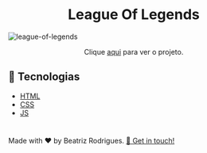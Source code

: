 <h1 align="center"> League Of Legends</h1>

![league-of-legends](https://user-images.githubusercontent.com/94017930/174056434-87639a72-2f5d-476a-813b-8ae98020ed47.PNG)

<p align="center"> Clique <a href=https://lol-db.vercel.app/>aqui</a> para ver o projeto.
  
## :rocket: Tecnologias
 - [HTML](https://developer.mozilla.org/pt-BR/docs/Web/HTML)
 - [CSS](https://www.w3schools.com/css/)
 - [JS](https://developer.mozilla.org/pt-BR/docs/Web/JavaScript)

 
 
 #
 <p> Made with ♥ by Beatriz Rodrigues. <a href="https://www.linkedin.com/in/devbeatriz/">👋 Get in touch!</a></p>
